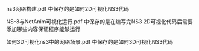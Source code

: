 ns3网络构建.pdf 中保存的是如何2D可视化NS3代码

NS-3与NetAnim可视化运行.pdf 中保存的是在编写完NS3 2D可视化代码后需要添加哪些内容保证程序能够运行

如何3D可视化ns3中的网络场景.pdf 中保存的是如何3D可视化NS3代码

